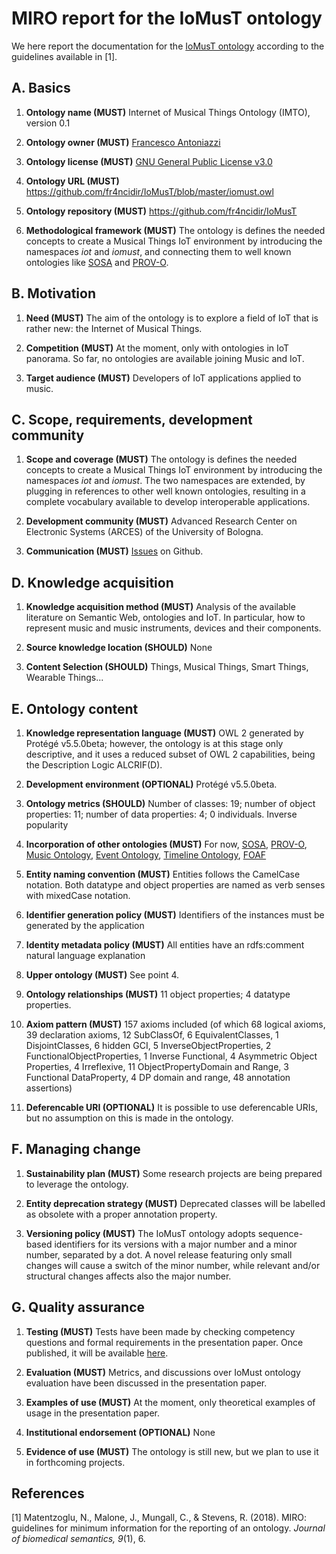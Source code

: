 # MIRO report for the IoMusT ontology
We here report the documentation for the [IoMusT ontology](https://github.com/fr4ncidir/IoMusT/blob/master/iomust.owl) according to the guidelines available in [1].

## A. Basics
1. **Ontology name (MUST)**
Internet of Musical Things Ontology (IMTO), version 0.1

2. **Ontology owner (MUST)**
[Francesco Antoniazzi](https://github.com/fr4ncidir)

3. **Ontology license (MUST)**
[GNU General Public License v3.0](https://github.com/fr4ncidir/IoMusT/blob/master/LICENSE)

4. **Ontology URL (MUST)**
<https://github.com/fr4ncidir/IoMusT/blob/master/iomust.owl>

5. **Ontology repository (MUST)**
<https://github.com/fr4ncidir/IoMusT>

6. **Methodological framework (MUST)**
The ontology is defines the needed concepts to create a Musical Things IoT environment by introducing the namespaces _iot_ and _iomust_, and connecting them to well known ontologies like [SOSA](<https://www.w3.org/TR/vocab-ssn/>) and [PROV-O](<https://www.w3.org/TR/prov-o/>).

## B. Motivation
1. **Need (MUST)**
The aim of the ontology is to explore a field of IoT that is rather new: the Internet of Musical Things. 

2. **Competition (MUST)**
At the moment, only with ontologies in IoT panorama. So far, no ontologies are available joining Music and IoT.

3. **Target audience (MUST)**
Developers of IoT applications applied to music.

## C. Scope, requirements, development community
1. **Scope and coverage (MUST)**
The ontology is defines the needed concepts to create a Musical Things IoT environment by introducing the namespaces _iot_ and _iomust_. The two namespaces are extended, by plugging in references to other well known ontologies, resulting in a complete vocabulary available to develop interoperable applications. 

2. **Development community (MUST)**
Advanced Research Center on Electronic Systems (ARCES) of the University of Bologna.

3. **Communication (MUST)** [Issues](https://github.com/fr4ncidir/IoMusT/issues) on Github.

## D. Knowledge acquisition
1. **Knowledge acquisition method (MUST)**
Analysis of the available literature on Semantic Web, ontologies and IoT. In particular, how to represent music and music instruments, devices and their components.

2. **Source knowledge location (SHOULD)** None
3. **Content Selection (SHOULD)** 
Things, Musical Things, Smart Things, Wearable Things...
## E. Ontology content
1. **Knowledge representation language (MUST)**
OWL 2 generated by Protégé v5.5.0beta; however, the ontology is at this stage only descriptive, and
it uses a reduced subset of OWL 2 capabilities, being the Description Logic ALCRIF(D).

2. **Development environment (OPTIONAL)**
Protégé v5.5.0beta.

3. **Ontology metrics (SHOULD)**
Number of classes: 19; number of object properties: 11; number of data properties: 4; 0 individuals.
Inverse popularity

4. **Incorporation of other ontologies (MUST)**
For now, [SOSA](<https://www.w3.org/TR/vocab-ssn/>), [PROV-O](<https://www.w3.org/TR/prov-o/>), [Music Ontology](<http://musicontology.com/specification/>), [Event Ontology](<http://motools.sourceforge.net/event/event.html>), [Timeline Ontology](<http://motools.sourceforge.net/timeline/timeline.html>), [FOAF](<http://xmlns.com/foaf/spec/>)

5. **Entity naming convention (MUST)** 
Entities follows the CamelCase notation. Both datatype and object properties are named as verb senses with mixedCase notation.

6. **Identifier generation policy (MUST)**
Identifiers of the instances must be generated by the application

7. **Identity metadata policy (MUST)**
All entities have an rdfs:comment natural language explanation

8. **Upper ontology (MUST)** 
See point 4.

9. **Ontology relationships (MUST)**
11 object properties; 4 datatype properties.

10. **Axiom pattern (MUST)**
157 axioms included (of which 68 logical axioms, 39 declaration axioms, 12 SubClassOf, 6 EquivalentClasses, 1 DisjointClasses, 6 hidden GCI, 5 InverseObjectProperties, 2 FunctionalObjectProperties, 1 Inverse Functional, 4 Asymmetric Object Properties, 4 Irreflexive, 11 ObjectPropertyDomain and Range, 3 Functional DataProperty, 4 DP domain and range, 48 annotation assertions)

11. **Deferencable URI (OPTIONAL)** 
It is possible to use deferencable URIs, but no assumption on this is made in the ontology.
## F. Managing change
1. **Sustainability plan (MUST)**
Some research projects are being prepared to leverage the ontology.

2. **Entity deprecation strategy (MUST)**
Deprecated classes will be labelled as obsolete with a proper annotation property.

3. **Versioning policy (MUST)**
The IoMusT ontology adopts sequence-based identifiers for its versions with a major number and a minor number, separated by a dot. A novel release featuring only small changes will cause a switch of the minor number, while relevant and/or structural changes affects also the major number.

## G. Quality assurance
1. **Testing (MUST)**
Tests have been made by checking competency questions and formal requirements in the presentation paper. Once published, it will be available [here]().

2. **Evaluation (MUST)**
Metrics, and discussions over IoMust ontology evaluation have been discussed in the presentation paper.

3. **Examples of use (MUST)**
At the moment, only theoretical examples of usage in the presentation paper.

4. **Institutional endorsement (OPTIONAL)**
None

5. **Evidence of use (MUST)**
The ontology is still new, but we plan to use it in forthcoming projects.

## References
[1] Matentzoglu, N., Malone, J., Mungall, C., & Stevens, R. (2018). MIRO: guidelines for minimum information for the reporting of an ontology. _Journal of biomedical semantics, 9_(1), 6.